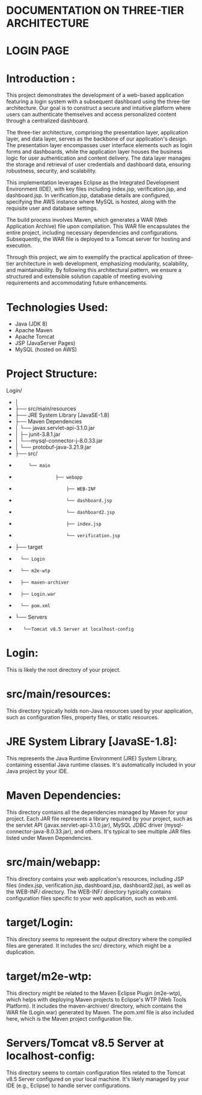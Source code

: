 # DOCUMENTATION ON THREE-TIER ARCHITECTURE 
# LOGIN PAGE

# Introduction :
This project demonstrates the development of a web-based application featuring a login system with a subsequent dashboard using the three-tier architecture. Our goal is to construct a secure and intuitive platform where users can authenticate themselves and access personalized content through a centralized dashboard.

The three-tier architecture, comprising the presentation layer, application layer, and data layer, serves as the backbone of our application's design. The presentation layer encompasses user interface elements such as login forms and dashboards, while the application layer houses the business logic for user authentication and content delivery. The data layer manages the storage and retrieval of user credentials and dashboard data, ensuring robustness, security, and scalability.

This implementation leverages Eclipse as the Integrated Development Environment (IDE), with key files including index.jsp, verification.jsp, and dashboard.jsp. In verification.jsp, database details are configured, specifying the AWS instance where MySQL is hosted, along with the requisite user and database settings.

The build process involves Maven, which generates a WAR (Web Application Archive) file upon compilation. This WAR file encapsulates the entire project, including necessary dependencies and configurations. Subsequently, the WAR file is deployed to a Tomcat server for hosting and execution.

Through this project, we aim to exemplify the practical application of three-tier architecture in web development, emphasizing modularity, scalability, and maintainability. By following this architectural pattern, we ensure a structured and extensible solution capable of meeting evolving requirements and accommodating future enhancements.

# Technologies Used:
* Java (JDK 8)
* Apache Maven
* Apache Tomcat
* JSP (JavaServer Pages)
* MySQL (hosted on AWS)

# Project Structure:

Login/
- │
- ├── src/main/resources
- ├── JRE System Library [JavaSE-1.8] 
- ├── Maven Dependencies
- │         └── javax.servlet-api-3.1.0.jar
- │         ├─   junit-3.8.1.jar
- │         └──mysql-connector-j-8.0.33.jar
- │         └── protobuf-java-3.21.9.jar
- ├── src/
-          └── main
-                    ├── webapp
-                        ├── WEB-INF
-                        └── dashboard.jsp
-                        └── dashboard2.jsp
-                        ├── index.jsp
-                        └── verification.jsp
- ├── target
-       └── Login
-       └── m2e-wtp
-       ├── maven-archiver
-       ├── Login.war
-       └── pom.xml  
- └── Servers
-        └──Tomcat v8.5 Server at localhost-config


# Login:
This is likely the root directory of your project.

# src/main/resources: 
This directory typically holds non-Java resources used by your application, such as configuration files, property files, or static resources.

# JRE System Library [JavaSE-1.8]: 
This represents the Java Runtime Environment (JRE) System Library, containing essential Java runtime classes. It's automatically included in your Java project by your IDE.

# Maven Dependencies: 
This directory contains all the dependencies managed by Maven for your project. Each JAR file represents a library required by your project, such as the servlet API (javax.servlet-api-3.1.0.jar), MySQL JDBC driver (mysql-connector-java-8.0.33.jar), and others. It's typical to see multiple JAR files listed under Maven Dependencies.

# src/main/webapp:
This directory contains your web application's resources, including JSP files (index.jsp, verification.jsp, dashboard.jsp, dashboard2.jsp), as well as the WEB-INF/ directory. The WEB-INF/ directory typically contains configuration files specific to your web application, such as web.xml.

# target/Login:
This directory seems to represent the output directory where the compiled files are generated. It includes the src/ directory, which might be a duplication.

# target/m2e-wtp: 
This directory might be related to the Maven Eclipse Plugin (m2e-wtp), which helps with deploying Maven projects to Eclipse's WTP (Web Tools Platform). It includes the maven-archiver/ directory, which contains the WAR file (Login.war) generated by Maven. The pom.xml file is also included here, which is the Maven project configuration file.

# Servers/Tomcat v8.5 Server at localhost-config: 
This directory seems to contain configuration files related to the Tomcat v8.5 Server configured on your local machine. It's likely managed by your IDE (e.g., Eclipse) to handle server configurations.
